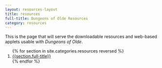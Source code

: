 ```yaml
---
layout: resources-layout
title: resources
full-title: Dungeons of Olde Resources
category: resources
---
```


This is the page that will serve the downloadable resources and web-based applets usable with _Dungeons of Olde_.

<ol>
  {% for section in site.categories.resources reversed %}
    <li><a href="{{site.baseurl}}{{section.url}}">{{section.full-title}}</a></li>
  {% endfor %}
</ol>